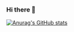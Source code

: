 ### Hi there 👋

[![Anurag's GitHub stats](https://github-readme-stats.vercel.app/api?username=jacobqvist)](https://github.com/anuraghazra/github-readme-stats)


<!--
**jacobqvist/jacobqvist** is a ✨ _special_ ✨ repository because its `README.md` (this file) appears on your GitHub profile.

Here are some ideas to get you started:

- 🔭 I’m currently working on ...
- 🌱 I’m currently learning ...
- 👯 I’m looking to collaborate on ...
- 🤔 I’m looking for help with ...
- 💬 Ask me about ...
- 📫 How to reach me: ...
- 😄 Pronouns: ...
- ⚡ Fun fact: ...
-->
